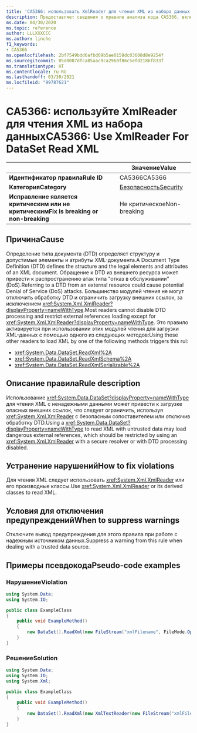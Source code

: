 ```yaml
---
title: 'CA5366: использовать XmlReader для чтения XML из набора данных (анализ кода)'
description: Предоставляет сведения о правиле анализа кода CA5366, включая причины нарушений и способы их устранения, а также условия отключения правила.
ms.date: 04/30/2020
ms.topic: reference
author: LLLXXXCCC
ms.author: linche
f1_keywords:
- CA5366
ms.openlocfilehash: 2bf7549bdd6afbd09b5ae0158dc03608d8e9254f
ms.sourcegitcommit: 05d0087dfca85aac9ca2960f86c5efd218bf833f
ms.translationtype: HT
ms.contentlocale: ru-RU
ms.lasthandoff: 03/30/2021
ms.locfileid: "99787621"
---
```

# <a name="ca5366-use-xmlreader-for-dataset-read-xml"></a><span data-ttu-id="63230-103">CA5366: используйте XmlReader для чтения XML из набора данных</span><span class="sxs-lookup"><span data-stu-id="63230-103">CA5366: Use XmlReader For DataSet Read XML</span></span>

| | <span data-ttu-id="63230-104">Значение</span><span class="sxs-lookup"><span data-stu-id="63230-104">Value</span></span> |
|-|-|
| <span data-ttu-id="63230-105">**Идентификатор правила**</span><span class="sxs-lookup"><span data-stu-id="63230-105">**Rule ID**</span></span> |<span data-ttu-id="63230-106">CA5366</span><span class="sxs-lookup"><span data-stu-id="63230-106">CA5366</span></span>|
| <span data-ttu-id="63230-107">**Категория**</span><span class="sxs-lookup"><span data-stu-id="63230-107">**Category**</span></span> |[<span data-ttu-id="63230-108">Безопасность</span><span class="sxs-lookup"><span data-stu-id="63230-108">Security</span></span>](security-warnings.md)|
| <span data-ttu-id="63230-109">**Исправление является критическим или не критическим**</span><span class="sxs-lookup"><span data-stu-id="63230-109">**Fix is breaking or non-breaking**</span></span> |<span data-ttu-id="63230-110">Не критическое</span><span class="sxs-lookup"><span data-stu-id="63230-110">Non-breaking</span></span>|

## <a name="cause"></a><span data-ttu-id="63230-111">Причина</span><span class="sxs-lookup"><span data-stu-id="63230-111">Cause</span></span>

<span data-ttu-id="63230-112">Определение типа документа (DTD) определяет структуру и допустимые элементы и атрибуты XML-документа.</span><span class="sxs-lookup"><span data-stu-id="63230-112">A Document Type Definition (DTD) defines the structure and the legal elements and attributes of an XML document.</span></span> <span data-ttu-id="63230-113">Обращение к DTD из внешнего ресурса может привести к распространению атак типа "отказ в обслуживании" (DoS).</span><span class="sxs-lookup"><span data-stu-id="63230-113">Referring to a DTD from an external resource could cause potential Denial of Service (DoS) attacks.</span></span> <span data-ttu-id="63230-114">Большинство модулей чтения не могут отключить обработку DTD и ограничить загрузку внешних ссылок, за исключением <xref:System.Xml.XmlReader?displayProperty=nameWithType>.</span><span class="sxs-lookup"><span data-stu-id="63230-114">Most readers cannot disable DTD processing and restrict external references loading except for <xref:System.Xml.XmlReader?displayProperty=nameWithType>.</span></span> <span data-ttu-id="63230-115">Это правило активируется при использовании этих модулей чтения для загрузки XML-данных с помощью одного из следующих методов:</span><span class="sxs-lookup"><span data-stu-id="63230-115">Using these other readers to load XML by one of the following methods triggers this rul:</span></span>

- <xref:System.Data.DataSet.ReadXml%2A>
- <xref:System.Data.DataSet.ReadXmlSchema%2A>
- <xref:System.Data.DataSet.ReadXmlSerializable%2A>

## <a name="rule-description"></a><span data-ttu-id="63230-116">Описание правила</span><span class="sxs-lookup"><span data-stu-id="63230-116">Rule description</span></span>

<span data-ttu-id="63230-117">Использование <xref:System.Data.DataSet?displayProperty=nameWithType> для чтения XML с ненадежными данными может привести к загрузке опасных внешних ссылок, что следует ограничить, используя <xref:System.Xml.XmlReader> с безопасным сопоставителем или отключив обработку DTD.</span><span class="sxs-lookup"><span data-stu-id="63230-117">Using a <xref:System.Data.DataSet?displayProperty=nameWithType> to read XML with untrusted data may load dangerous external references, which should be restricted by using an <xref:System.Xml.XmlReader> with a secure resolver or with DTD processing disabled.</span></span>

## <a name="how-to-fix-violations"></a><span data-ttu-id="63230-118">Устранение нарушений</span><span class="sxs-lookup"><span data-stu-id="63230-118">How to fix violations</span></span>

<span data-ttu-id="63230-119">Для чтения XML следует использовать <xref:System.Xml.XmlReader> или его производные классы.</span><span class="sxs-lookup"><span data-stu-id="63230-119">Use <xref:System.Xml.XmlReader> or its derived classes to read XML.</span></span>

## <a name="when-to-suppress-warnings"></a><span data-ttu-id="63230-120">Условия для отключения предупреждений</span><span class="sxs-lookup"><span data-stu-id="63230-120">When to suppress warnings</span></span>

<span data-ttu-id="63230-121">Отключите вывод предупреждения для этого правила при работе с надежным источником данных.</span><span class="sxs-lookup"><span data-stu-id="63230-121">Suppress a warning from this rule when dealing with a trusted data source.</span></span>

## <a name="pseudo-code-examples"></a><span data-ttu-id="63230-122">Примеры псевдокода</span><span class="sxs-lookup"><span data-stu-id="63230-122">Pseudo-code examples</span></span>

### <a name="violation"></a><span data-ttu-id="63230-123">Нарушение</span><span class="sxs-lookup"><span data-stu-id="63230-123">Violation</span></span>

```csharp
using System.Data;
using System.IO;

public class ExampleClass
{
    public void ExampleMethod()
    {
        new DataSet().ReadXml(new FileStream("xmlFilename", FileMode.Open));
    }
}
```

### <a name="solution"></a><span data-ttu-id="63230-124">Решение</span><span class="sxs-lookup"><span data-stu-id="63230-124">Solution</span></span>

```csharp
using System.Data;
using System.IO;
using System.Xml;

public class ExampleClass
{
    public void ExampleMethod()
    {
        new DataSet().ReadXml(new XmlTextReader(new FileStream("xmlFilename", FileMode.Open)));
    }
}
```
